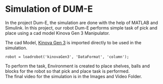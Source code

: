 <p align="justify">
  <h1>Simulation of DUM-E</h1>
</p>

In the project Dum-E, the simulation are done with the help of MATLAB and Simulink.
In this project, our robot Dum-E performs simple task of pick and place using a cad model Kinova Gen 3 Manipulator. <br>

The cad Model, [Kinova Gen 3](https://www.kinovarobotics.com/en/products/gen3-robot) is imported directly to be used in the simulation.
```
robot = loadrobot('kinovaGen3', 'DataFormat', 'column');
```

To perform the task, Environment is created to place shelves, balls and blocks for the robot so that pick and place task is performed.<br>
The final video for the simulation is in the Images and Video Folder. 














